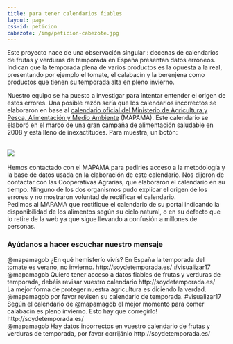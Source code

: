 ```yaml
---
title: para tener calendarios fiables
layout: page
css-id: peticion
cabezote: /img/peticion-cabezote.jpg
---
```


Este proyecto nace de una observación singular : decenas de calendarios de frutas y verduras de temporada en España presentan datos erróneos. Indican que la temporada plena de varios productos es la opuesta a la real, presentando por ejemplo el tomate, el calabacín y la berenjena como productos que tienen su temporada alta en pleno invierno.

Nuestro equipo se ha puesto a investigar para intentar entender el origen de estos errores. Una posible razón sería que los calendarios incorrectos se elaboraron en base al <a href="http://www.alimentacion.es/es/campanas/frutas/frutas_verduras_temporada/" target="_blank"> calendario oficial del Ministerio de Agricultura y Pesca, Alimentación y Medio Ambiente</a> (MAPAMA). Este calendario se elaboró en el marco de una gran campaña de alimentación saludable en 2008 y está lleno de inexactitudes. Para muestra, un botón:

<br>
<div class="row">
  <div class="col-sm-12 col-xs-12">
  <img class="img-responsive img-centered" src="{{site.url}}/img/calendario-mapama.jpg">
</div>
</div>
<br>
Hemos contactado con el MAPAMA para pedirles acceso a la metodología y la base de datos usada en la elaboración de este calendario. Nos dijeron de contactar con las Cooperativas Agrarias, que elaboraron el calendario en su tiempo. Ninguno de los dos organismos pudo explicar el origen de los errores y no mostraron voluntad de rectificar el calendario.

<div class="row">
  <div class="col-sm-12 col-xs-12 highlight">
    Pedimos al MAPAMA que rectifique el calendario de su portal indicando la disponibilidad de los alimentos según su ciclo natural, o en su defecto que lo retire de la web ya que sigue llevando a confusión a millones de personas.
  </div>
</div>

### Ayúdanos a hacer escuchar nuestro mensaje

<div class="peticion">
  @mapamagob ¿En qué hemisferío vivís? En España la temporada del tomate es verano, no invierno. http://soydetemporada.es/ #visualizar17  <a href="https://twitter.com/intent/tweet?text={{"@mapamagob ¿En qué hemisferío vivís? En España la temporada del tomate es verano, no invierno. http://soydetemporada.es/ #visualizar17 " | url_encode }}" target="_blank"><i class="fa fa-twitter"></i></a>
</div>

<div class="peticion">
  @mapamagob Quiero tener acceso a datos fiables de frutas y verduras de temporada, debéis revisar vuestro calendario http://soydetemporada.es/ <a href="https://twitter.com/intent/tweet?text={{"@mapamagob Quiero tener acceso a datos fiables de frutas y verduras de temporada, debéis revisar vuestro calendario http://soydetemporada.es/" | url_encode }}" target="_blank"><i class="fa fa-twitter"></i></a>
</div>

<div class="peticion">
La mejor forma de proteger nuestra agricultura es diciendo la verdad. @mapamagob por favor revisen su calendario de temporada. #visualizar17 <a href="https://twitter.com/intent/tweet?text={{"La mejor forma de proteger nuestra agricultura es diciendo la verdad. @mapamagob por favor revisen su calendario de temporada. #visualizar17" | url_encode }}" target="_blank"><i class="fa fa-twitter"></i></a>
</div>

<div class="peticion">
  Según el calendario de @mapamagob el mejor momento para comer calabacín es pleno invierno. Esto hay que corregirlo!  http://soydetemporada.es/ <a href="https://twitter.com/intent/tweet?text={{"Según el calendario de @mapamagob el mejor momento para comer calabacín es pleno invierno. Esto hay que corregirlo!  http://soydetemporada.es/" | url_encode }}" target="_blank"><i class="fa fa-twitter"></i></a>
</div>

<div class="peticion">
  @mapamagob Hay datos incorrectos en vuestro calendario de frutas y verduras de temporada, por favor corrijánlo http://soydetemporada.es/ <a href="https://twitter.com/intent/tweet?text={{"@mapamagob hay datos incorrectos en vuestro calendario de frutas y verduras de temporada, por favor corrijánlo http://soydetemporada.es/" | url_encode }}" target="_blank"><i class="fa fa-twitter"></i></a>
</div>

